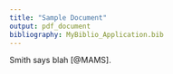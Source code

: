 ```yaml
---
title: "Sample Document"
output: pdf_document
bibliography: MyBiblio_Application.bib
---
```


Smith says blah [@MAMS].

